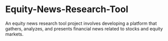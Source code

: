 # Equity-News-Research-Tool
An equity news research tool project involves developing a platform that gathers, analyzes, and presents financial news related to stocks and equity markets. 
